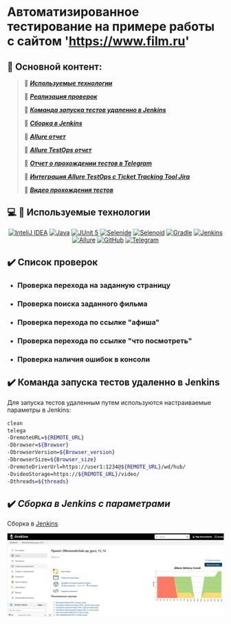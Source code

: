 # Автоматизированное тестирование на примере работы с сайтом 'https://www.film.ru'
## :bookmark_tabs: Основной контент:
> :radio_button: [***Используемые технологии***](#computer-mag_right-используемые-технологии)
>
> :radio_button: [***Реализация проверок***](#ballot_box_with_check-реализация-проверок)
>
> :radio_button: [***Команда запуска тестов удаленно в Jenkins***](#repeat_one-команда-запуска-тестов-удаленно-в-Jenkins)
>
> :radio_button: [***Сборка в Jenkins***](#package-сборка-в-jenkins)
>
> :radio_button: [***Allure отчет***](#bar_chart-allure-отчет)
>
> :radio_button: [***Allure TestOps отчет***](#chart_with_upwards_trend-allure-testOps-отчет)
>
> :radio_button: [***Отчет о прохождении тестов в Telegram***](#envelope-отчет-о-прохождении-тестов-в-telegram)
>
> :radio_button: [***Интеграция Allure TestOps с Ticket Tracking Tool Jira***](#link-интеграция-allure-testOps-с-ticket-tracking-tool-jira)
>
> :radio_button: [***Видео прохождения тестов***](#clapper-видео-прохождения-тестов)
>

## :computer: :brain: **Используемые технологии**

<div align="center">
<a href="https://www.jetbrains.com/idea/"><img alt="InteliJ IDEA" height="50" src="external/technologies/Intelij_IDEA.svg" width="50"/></a>
<a href="https://www.java.com/"><img alt="Java" height="50" src="external/technologies/Java.svg" width="50"/></a>
<a href="https://junit.org/junit5/"><img alt="JUnit 5" height="50" src="external/technologies/JUnit5.svg" width="50"/></a>
<a href="https://selenide.org/"><img alt="Selenide" height="50" src="external/technologies/Selenide.svg" width="50"/></a>
<a href="https://aerokube.com/selenoid/"><img alt="Selenoid" height="50" src="external/technologies/Selenoid.svg" width="50"/></a>
<a href="https://gradle.org/"><img alt="Gradle" height="50" src="external/technologies/Gradle.svg" width="50"/></a>
<a href="https://www.jenkins.io/"><img alt="Jenkins" height="50" src="external/technologies/Jenkins.svg" width="50"/></a>
<a href="https://github.com/allure-framework/"><img alt="Allure" height="50" src="external/technologies/Allure.svg" width="50"/></a>
<a href="https://github.com/"><img alt="GitHub" height="50" src="external/technologies/GitHub.svg" width="50"/></a>
<a href="https://telegram.org/"><img alt="Telegram" height="50" src="external/technologies/Telegram.svg" width="50"/></a>
</div>


## :heavy_check_mark: **Список проверок**
* ### Проверка перехода на заданную страницу
* ### Проверка поиска заданного фильма
* ### Проверка перехода по ссылке "афиша"
* ### Проверка перехода по ссылке "что посмотреть"
* ### Проверка наличия ошибок в консоли

## :heavy_check_mark: **Команда запуска тестов удаленно в Jenkins**

Для запуска тестов удаленным путем используются настраиваемые параметры в Jenkins:
```bash
clean 
telega
-DremoteURL=${REMOTE_URL}
-Dbrowser=${Browser}
-DbrowserVersion=${Browser_version}
-DbrowserSize=${Browser_size}
-DremoteDriverUrl=https://user1:1234@${REMOTE_URL}/wd/hub/
-DvideoStorage=https://${REMOTE_URL}/video/
-Dthreads=${threads}
```

## :heavy_check_mark: _Сборка в Jenkins с параметрами_
<p></a> Сборка в <a target="_blank" href="https://jenkins.autotests.cloud/job/ORomanshchak-qa_guru_13_14/">Jenkins</a><p>

<p align="center">
  <img src="attachments/jenkins.jpg" width="800">
</p>